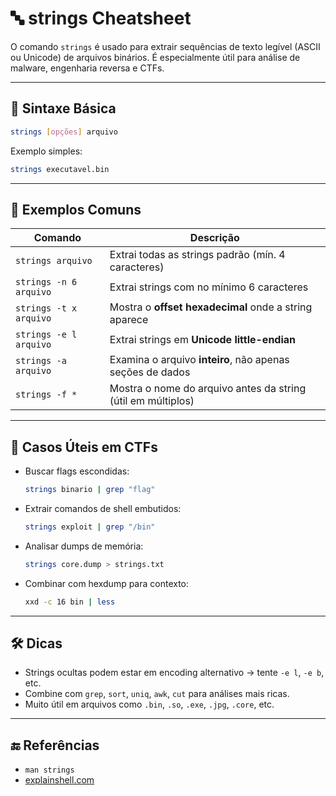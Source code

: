 # 🔤 strings Cheatsheet

O comando `strings` é usado para extrair sequências de texto legível (ASCII ou Unicode) de arquivos binários. É especialmente útil para análise de malware, engenharia reversa e CTFs.

---

## 📌 Sintaxe Básica

```bash
strings [opções] arquivo
```

Exemplo simples:

```bash
strings executavel.bin
```

---

## 🔧 Exemplos Comuns

| Comando                      | Descrição                                                      |
|------------------------------|-----------------------------------------------------------------|
| `strings arquivo`            | Extrai todas as strings padrão (mín. 4 caracteres)              |
| `strings -n 6 arquivo`       | Extrai strings com no mínimo 6 caracteres                      |
| `strings -t x arquivo`       | Mostra o **offset hexadecimal** onde a string aparece          |
| `strings -e l arquivo`       | Extrai strings em **Unicode little-endian**                    |
| `strings -a arquivo`         | Examina o arquivo **inteiro**, não apenas seções de dados      |
| `strings -f *`               | Mostra o nome do arquivo antes da string (útil em múltiplos)   |

---

## 🧪 Casos Úteis em CTFs

- Buscar flags escondidas:
  ```bash
  strings binario | grep "flag"
  ```

- Extrair comandos de shell embutidos:
  ```bash
  strings exploit | grep "/bin"
  ```

- Analisar dumps de memória:
  ```bash
  strings core.dump > strings.txt
  ```

- Combinar com hexdump para contexto:
  ```bash
  xxd -c 16 bin | less
  ```

---

## 🛠 Dicas

- Strings ocultas podem estar em encoding alternativo → tente `-e l`, `-e b`, etc.
- Combine com `grep`, `sort`, `uniq`, `awk`, `cut` para análises mais ricas.
- Muito útil em arquivos como `.bin`, `.so`, `.exe`, `.jpg`, `.core`, etc.

---

## 🔚 Referências

- `man strings`
- [explainshell.com](https://explainshell.com/)
